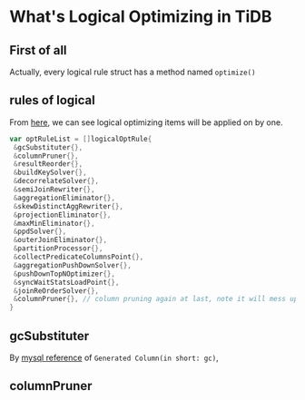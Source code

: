# What's Logical Optimizing in TiDB

## First of all

Actually, every logical rule struct has a method named `optimize()`

## rules of logical

From [here](https://github.com/pingcap/tidb/blob/17fac8bc2883dd287481a60f019beae948191a47/planner/core/optimizer.go#L597), we can see logical optimizing items will be applied on by one.  

```go
var optRuleList = []logicalOptRule{
 &gcSubstituter{},
 &columnPruner{},
 &resultReorder{},
 &buildKeySolver{},
 &decorrelateSolver{},
 &semiJoinRewriter{},
 &aggregationEliminator{},
 &skewDistinctAggRewriter{},
 &projectionEliminator{},
 &maxMinEliminator{},
 &ppdSolver{},
 &outerJoinEliminator{},
 &partitionProcessor{},
 &collectPredicateColumnsPoint{},
 &aggregationPushDownSolver{},
 &pushDownTopNOptimizer{},
 &syncWaitStatsLoadPoint{},
 &joinReOrderSolver{},
 &columnPruner{}, // column pruning again at last, note it will mess up the results of buildKeySolver
}
```

## gcSubstituter

By [mysql reference](https://dev.mysql.com/doc/refman/8.0/en/generated-column-index-optimizations.html) of `Generated Column(in short: gc)`,

## columnPruner
